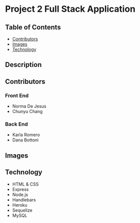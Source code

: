 # Project 2 Full Stack Application

## Table of Contents

- [Contributors](#contributors)
- [Images](#images)
- [Technology](#technology)

## Description

## Contributors

### Front End
* Norma De Jesus
* Chunyu Chang

### Back End
* Karla Romero
* Dana Bottoni

## Images


## Technology

* HTML & CSS
* Express
* Node.js
* Handlebars
* Heroku
* Sequelize
* MySQL




